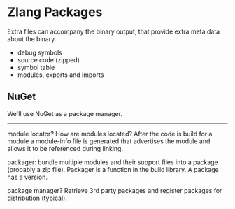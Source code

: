 # Zlang Packages

Extra files can accompany the binary output, that provide extra meta data about the binary.

- debug symbols
- source code (zipped)
- symbol table
- modules, exports and imports

## NuGet

We'll use NuGet as a package manager.

---

module locator? How are modules located? After the code is build for a module a module-info file is generated that advertises the module and allows it to be referenced during linking.

packager: bundle multiple modules and their support files into a package (probably a zip file). Packager is a function in the build library. A package has a version.

package manager? Retrieve 3rd party packages and register packages for distribution (typical).
